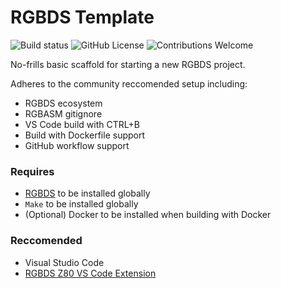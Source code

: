 # RGBDS Template
![Build status](https://github.com/leefogg/RGBDSTemplate/workflows/build/badge.svg)
![GitHub License](https://img.shields.io/badge/license-unlicense-blue)
![Contributions Welcome](https://img.shields.io/badge/contributions-welcome-blue.svg)

No-frills basic scaffold for starting a new RGBDS project.

Adheres to the community reccomended setup including:
- RGBDS ecosystem
- RGBASM gitignore
- VS Code build with CTRL+B
- Build with Dockerfile support
- GitHub workflow support

### Requires
- [RGBDS](https://github.com/rednex/rgbds) to be installed globally
- `Make` to be installed globally
- (Optional) Docker to be installed when building with Docker

### Reccomended
- Visual Studio Code
- [RGBDS Z80 VS Code Extension](https://marketplace.visualstudio.com/items?itemName=donaldhays.rgbds-z80)
